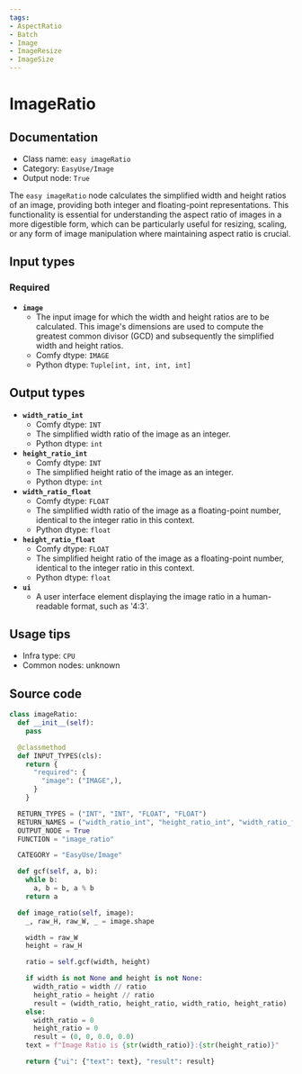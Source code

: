 ```yaml
---
tags:
- AspectRatio
- Batch
- Image
- ImageResize
- ImageSize
---
```


# ImageRatio
## Documentation
- Class name: `easy imageRatio`
- Category: `EasyUse/Image`
- Output node: `True`

The `easy imageRatio` node calculates the simplified width and height ratios of an image, providing both integer and floating-point representations. This functionality is essential for understanding the aspect ratio of images in a more digestible form, which can be particularly useful for resizing, scaling, or any form of image manipulation where maintaining aspect ratio is crucial.
## Input types
### Required
- **`image`**
    - The input image for which the width and height ratios are to be calculated. This image's dimensions are used to compute the greatest common divisor (GCD) and subsequently the simplified width and height ratios.
    - Comfy dtype: `IMAGE`
    - Python dtype: `Tuple[int, int, int, int]`
## Output types
- **`width_ratio_int`**
    - Comfy dtype: `INT`
    - The simplified width ratio of the image as an integer.
    - Python dtype: `int`
- **`height_ratio_int`**
    - Comfy dtype: `INT`
    - The simplified height ratio of the image as an integer.
    - Python dtype: `int`
- **`width_ratio_float`**
    - Comfy dtype: `FLOAT`
    - The simplified width ratio of the image as a floating-point number, identical to the integer ratio in this context.
    - Python dtype: `float`
- **`height_ratio_float`**
    - Comfy dtype: `FLOAT`
    - The simplified height ratio of the image as a floating-point number, identical to the integer ratio in this context.
    - Python dtype: `float`
- **`ui`**
    - A user interface element displaying the image ratio in a human-readable format, such as '4:3'.
## Usage tips
- Infra type: `CPU`
- Common nodes: unknown


## Source code
```python
class imageRatio:
  def __init__(self):
    pass

  @classmethod
  def INPUT_TYPES(cls):
    return {
      "required": {
        "image": ("IMAGE",),
      }
    }

  RETURN_TYPES = ("INT", "INT", "FLOAT", "FLOAT")
  RETURN_NAMES = ("width_ratio_int", "height_ratio_int", "width_ratio_float", "height_ratio_float")
  OUTPUT_NODE = True
  FUNCTION = "image_ratio"

  CATEGORY = "EasyUse/Image"

  def gcf(self, a, b):
    while b:
      a, b = b, a % b
    return a

  def image_ratio(self, image):
    _, raw_H, raw_W, _ = image.shape

    width = raw_W
    height = raw_H

    ratio = self.gcf(width, height)

    if width is not None and height is not None:
      width_ratio = width // ratio
      height_ratio = height // ratio
      result = (width_ratio, height_ratio, width_ratio, height_ratio)
    else:
      width_ratio = 0
      height_ratio = 0
      result = (0, 0, 0.0, 0.0)
    text = f"Image Ratio is {str(width_ratio)}:{str(height_ratio)}"

    return {"ui": {"text": text}, "result": result}

```
